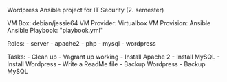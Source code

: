 Wordpress Ansible project for IT Security (2. semester)


VM Box: debian/jessie64
VM Provider: Virtualbox
VM Provision: Ansible
Ansible Playbook: "playbook.yml"

Roles: 
	- server
	- apache2
	- php
	- mysql
	- wordpress

Tasks: 
	- Clean up
	- Vagrant up working
	- Install Apache 2
	- Install MySQL
	- Install Wordpress
	- Write a ReadMe file
	- Backup Wordpress
	- Backup MySQL
	
